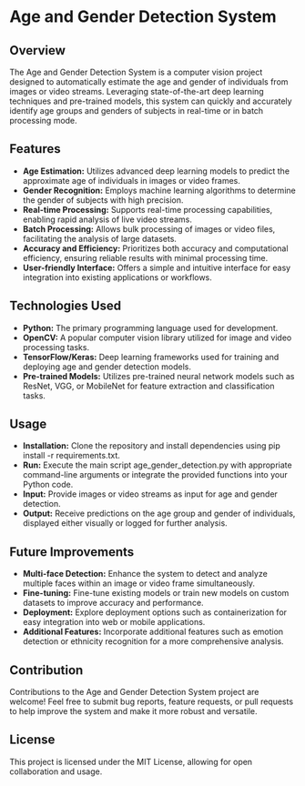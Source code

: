 # Age and Gender Detection System
## Overview
The Age and Gender Detection System is a computer vision project designed to automatically estimate the age and gender of individuals from images or video streams. Leveraging state-of-the-art deep learning techniques and pre-trained models, this system can quickly and accurately identify age groups and genders of subjects in real-time or in batch processing mode.

## Features
- <b>Age Estimation:</b> Utilizes advanced deep learning models to predict the approximate age of individuals in images or video frames.
- <b>Gender Recognition:</b> Employs machine learning algorithms to determine the gender of subjects with high precision.
- <b>Real-time Processing:</b> Supports real-time processing capabilities, enabling rapid analysis of live video streams.
- <b>Batch Processing:</b> Allows bulk processing of images or video files, facilitating the analysis of large datasets.
- <b>Accuracy and Efficiency:</b> Prioritizes both accuracy and computational efficiency, ensuring reliable results with minimal processing time.
- <b>User-friendly Interface:</b> Offers a simple and intuitive interface for easy integration into existing applications or workflows.

## Technologies Used
- <b>Python:</b> The primary programming language used for development.
- <b>OpenCV:</b> A popular computer vision library utilized for image and video processing tasks.
- <b>TensorFlow/Keras:</b> Deep learning frameworks used for training and deploying age and gender detection models.
- <b>Pre-trained Models:</b> Utilizes pre-trained neural network models such as ResNet, VGG, or MobileNet for feature extraction and classification tasks.

## Usage
- <b>Installation:</b> Clone the repository and install dependencies using pip install -r requirements.txt.
- <b>Run:</b> Execute the main script age_gender_detection.py with appropriate command-line arguments or integrate the provided functions into your Python code.
- <b>Input:</b> Provide images or video streams as input for age and gender detection.
- <b>Output:</b> Receive predictions on the age group and gender of individuals, displayed either visually or logged for further analysis.

## Future Improvements
- <b>Multi-face Detection:</b> Enhance the system to detect and analyze multiple faces within an image or video frame simultaneously.
- <b>Fine-tuning:</b> Fine-tune existing models or train new models on custom datasets to improve accuracy and performance.
- <b>Deployment:</b> Explore deployment options such as containerization for easy integration into web or mobile applications.
- <b>Additional Features:</b> Incorporate additional features such as emotion detection or ethnicity recognition for a more comprehensive analysis.

## Contribution
Contributions to the Age and Gender Detection System project are welcome! Feel free to submit bug reports, feature requests, or pull requests to help improve the system and make it more robust and versatile.

## License
This project is licensed under the MIT License, allowing for open collaboration and usage.
